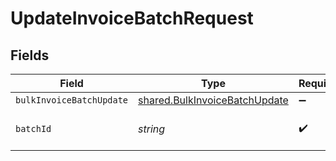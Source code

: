 # UpdateInvoiceBatchRequest


## Fields

| Field                                                                                 | Type                                                                                  | Required                                                                              | Description                                                                           |
| ------------------------------------------------------------------------------------- | ------------------------------------------------------------------------------------- | ------------------------------------------------------------------------------------- | ------------------------------------------------------------------------------------- |
| `bulkInvoiceBatchUpdate`                                                              | [shared.BulkInvoiceBatchUpdate](../../../sdk/models/shared/bulkinvoicebatchupdate.md) | :heavy_minus_sign:                                                                    | N/A                                                                                   |
| `batchId`                                                                             | *string*                                                                              | :heavy_check_mark:                                                                    | Unique identifier for a batch                                                         |